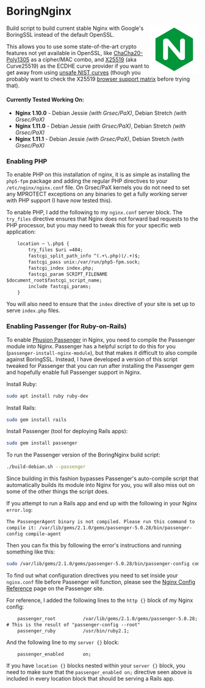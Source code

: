 BoringNginx
=========
<img align="right" src="https://raw.githubusercontent.com/ajhaydock/BoringNginx/master/nginx.png" alt="Nginx Logo" title="Nginx">

Build script to build current stable Nginx with Google's BoringSSL instead of the default OpenSSL.

This allows you to use some state-of-the-art crypto features not yet available in OpenSSL, like [ChaCha20-Poly1305](https://boringssl.googlesource.com/boringssl/+/de0b2026841c34193cacf5c97646b38439e13200) as a cipher/MAC combo, and [X25519](https://boringssl.googlesource.com/boringssl/+/4fb0dc4b031df7c9ac9d91fc34536e4e08b35d6a) (aka Curve25519) as the ECDHE curve provider if you want to get away from using [unsafe NIST curves](https://safecurves.cr.yp.to/) (though you probably want to check the X25519 [browser support matrix](https://www.chromestatus.com/feature/5682529109540864) before trying that).

#### Currently Tested Working On:
* **Nginx 1.10.0** - Debian Jessie *(with Grsec/PaX)*, Debian Stretch *(with Grsec/PaX)*
* **Nginx 1.11.0** - Debian Jessie *(with Grsec/PaX)*, Debian Stretch *(with Grsec/PaX)*
* **Nginx 1.11.1** - Debian Jessie *(with Grsec/PaX)*, Debian Stretch *(with Grsec/PaX)*

### Enabling PHP
To enable PHP on this installation of nginx, it is as simple as installing the `php5-fpm` package and adding the regular PHP directives to your `/etc/nginx/nginx.conf` file. On Grsec/PaX kernels you do not need to set any MPROTECT exceptions on any binaries to get a fully working server with PHP support (I have now tested this).

To enable PHP, I add the following to my `nginx.conf` server block. The `try_files` directive ensures that Nginx does not forward bad requests to the PHP processor, but you may need to tweak this for your specific web application:
```nginx
	location ~ \.php$ {
		try_files $uri =404;
		fastcgi_split_path_info ^(.+\.php)(/.+)$;
		fastcgi_pass unix:/var/run/php5-fpm.sock;
		fastcgi_index index.php;
		fastcgi_param SCRIPT_FILENAME $document_root$fastcgi_script_name;
		include fastcgi_params;
	}
```

You will also need to ensure that the `index` directive of your site is set up to serve `index.php` files.

### Enabling Passenger (for Ruby-on-Rails)
To enable [Phusion Passenger](https://www.phusionpassenger.com/) in Nginx, you need to compile the Passenger module into Nginx. Passenger has a helpful script to do this for you (`passenger-install-nginx-module`), but that makes it difficult to also compile against BoringSSL. Instead, I have developed a version of this script tweaked for Passenger that you can run after installing the Passenger gem and hopefully enable full Passenger support in Nginx.

Install Ruby:
```bash
sudo apt install ruby ruby-dev
```

Install Rails:
```bash
sudo gem install rails
```

Install Passenger (tool for deploying Rails apps):
```bash
sudo gem install passenger
```

To run the Passenger version of the BoringNginx build script:
```bash
./build-debian.sh --passenger
```

Since building in this fashion bypasses Passenger's auto-compile script that automatically builds its module into Nginx for you, you will also miss out on some of the other things the script does.

If you attempt to run a Rails app and end up with the following in your Nginx `error.log`:
```
The PassengerAgent binary is not compiled. Please run this command to compile it: /var/lib/gems/2.1.0/gems/passenger-5.0.28/bin/passenger-config compile-agent
```

Then you can fix this by following the error's instructions and running something like this:
```bash
sudo /var/lib/gems/2.1.0/gems/passenger-5.0.28/bin/passenger-config compile-agent
```

To find out what configuration directives you need to set inside your `nginx.conf` file before Passenger will function, please see the [Nginx Config Reference](https://www.phusionpassenger.com/library/config/nginx/reference/) page on the Passenger site.

For reference, I added the following lines to the `http {}` block of my Nginx config:
```nginx
	passenger_root			/var/lib/gems/2.1.0/gems/passenger-5.0.28; # This is the result of "passenger-config --root"
	passenger_ruby			/usr/bin/ruby2.1;
```

And the following line to my `server {}` block:
```nginx
	passenger_enabled		on;
```

If you have `location {}` blocks nested within your `server {}` block, you need to make sure that the `passenger_enabled on;` directive seen above is included in every location block that should be serving a Rails app.
